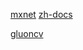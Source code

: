 [mxnet](https://mxnet.apache.org/)  [zh-docs](https://zh.mxnet.io/)

[gluoncv](https://gluon-cv.mxnet.io/)


